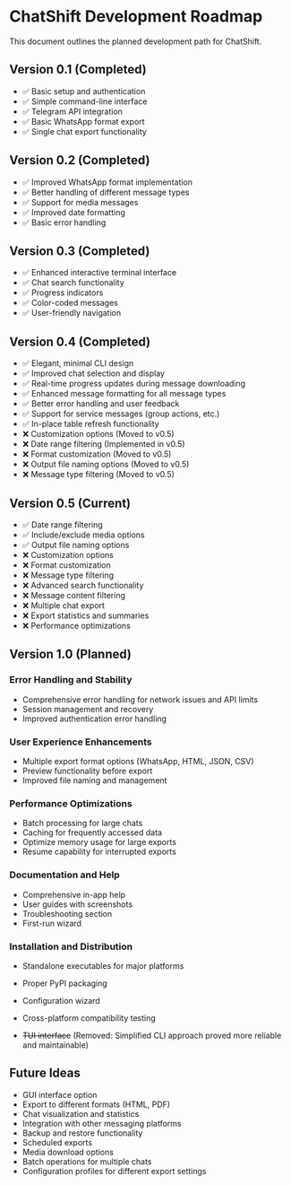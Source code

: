 # ChatShift Development Roadmap

This document outlines the planned development path for ChatShift.

## Version 0.1 (Completed)
- ✅ Basic setup and authentication
- ✅ Simple command-line interface
- ✅ Telegram API integration
- ✅ Basic WhatsApp format export
- ✅ Single chat export functionality

## Version 0.2 (Completed)
- ✅ Improved WhatsApp format implementation
- ✅ Better handling of different message types
- ✅ Support for media messages
- ✅ Improved date formatting
- ✅ Basic error handling

## Version 0.3 (Completed)
- ✅ Enhanced interactive terminal interface
- ✅ Chat search functionality
- ✅ Progress indicators
- ✅ Color-coded messages
- ✅ User-friendly navigation

## Version 0.4 (Completed)
- ✅ Elegant, minimal CLI design
- ✅ Improved chat selection and display
- ✅ Real-time progress updates during message downloading
- ✅ Enhanced message formatting for all message types
- ✅ Better error handling and user feedback
- ✅ Support for service messages (group actions, etc.)
- ✅ In-place table refresh functionality
- ❌ Customization options (Moved to v0.5)
- ❌ Date range filtering (Implemented in v0.5)
- ❌ Format customization (Moved to v0.5)
- ❌ Output file naming options (Moved to v0.5)
- ❌ Message type filtering (Moved to v0.5)

## Version 0.5 (Current)
- ✅ Date range filtering
- ✅ Include/exclude media options
- ✅ Output file naming options
- ❌ Customization options
- ❌ Format customization
- ❌ Message type filtering
- ❌ Advanced search functionality
- ❌ Message content filtering
- ❌ Multiple chat export
- ❌ Export statistics and summaries
- ❌ Performance optimizations

## Version 1.0 (Planned)
### Error Handling and Stability
- Comprehensive error handling for network issues and API limits
- Session management and recovery
- Improved authentication error handling

### User Experience Enhancements
- Multiple export format options (WhatsApp, HTML, JSON, CSV)
- Preview functionality before export
- Improved file naming and management

### Performance Optimizations
- Batch processing for large chats
- Caching for frequently accessed data
- Optimize memory usage for large exports
- Resume capability for interrupted exports

### Documentation and Help
- Comprehensive in-app help
- User guides with screenshots
- Troubleshooting section
- First-run wizard

### Installation and Distribution
- Standalone executables for major platforms
- Proper PyPI packaging
- Configuration wizard
- Cross-platform compatibility testing

- ~~TUI interface~~ (Removed: Simplified CLI approach proved more reliable and maintainable)

## Future Ideas
- GUI interface option
- Export to different formats (HTML, PDF)
- Chat visualization and statistics
- Integration with other messaging platforms
- Backup and restore functionality
- Scheduled exports
- Media download options
- Batch operations for multiple chats
- Configuration profiles for different export settings
